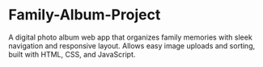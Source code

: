 # Family-Album-Project
A digital photo album web app that organizes family memories with sleek navigation and responsive layout. Allows easy image uploads and sorting, built with HTML, CSS, and JavaScript.
